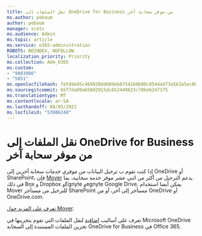 ```yaml
---
title: نقل الملفات إلى OneDrive for Business من موفر سحابة آخر
ms.author: pebaum
author: pebaum
manager: scotv
ms.audience: Admin
ms.topic: article
ms.service: o365-administration
ROBOTS: NOINDEX, NOFOLLOW
localization_priority: Priority
ms.collection: Adm_O365
ms.custom:
- "9003086"
- "5851"
ms.openlocfilehash: fe549e85c469938dd609eb8754160b00c8544ad73a563a5ec80a918ceec508c6
ms.sourcegitcommit: b5f7da89a650d2915dc652449623c78be6247175
ms.translationtype: MT
ms.contentlocale: ar-SA
ms.lasthandoff: 08/05/2021
ms.locfileid: "53986248"
---
```

# <a name="move-files-into-onedrive-for-business-from-another-cloud-provider"></a>نقل الملفات إلى OneDrive for Business من موفر سحابة آخر

إذا كنت تقوم ب ترحيل البيانات من موفري خدمات سحابة آخرين إلى OneDrive أو SharePoint، فإن [Mover](https://go.microsoft.com/fwlink/?linkid=2132453) يدعم الترحيل من أكثر من اثني عشر موفر خدمة سحابية، بما في ذلك Box و Dropbox وEgnyte وegnyte Google Drive. يمكن أيضا استخدام Mover للترحيل من مستأجر SharePoint مستأجر إلى آخر، أو من OneDrive أو OneDrive.com.

[تعرف على المزيد حول Mover](https://go.microsoft.com/fwlink/?linkid=2132453).

تعرف على أساليب [إضافية](https://support.microsoft.com/office/7fb28cad-7e25-451f-8b4b-2d1a71e5c0e9) لنقل الملفات التي تقوم بتخزينها في Microsoft OneDrive تخزين الملفات المستندة إلى السحابة OneDrive for Business في Office 365.
